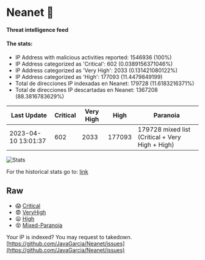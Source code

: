 # Neanet :hocho:
#### Threat intelligence feed
#### The stats:

- IP Address with malicious activities reported: 1546936 (100%)
- IP Address categorized as 'Critical':  602 (0.0389156371046%)
- IP Address categorized as 'Very High':  2033 (0.131421080122%)
- IP Address categorized as 'High':  177093 (11.4479849199)
- Total de direcciones IP indexadas en Neanet:  179728 (11.6183216371%)
- Total de direcciones IP descartadas en Neanet:  1367208 (88.3816783629%)

| Last Update | Critical | Very High | High | Paranoia |
| --- | --- | --- | --- | --- |
| 2023-04-10 13:01:37 | 602 | 2033 | 177093 | 179728 mixed list (Critical + Very High + High)|

![Stats](https://docs.google.com/spreadsheets/d/e/2PACX-1vSnaNMIXVabIpDJjufMlzH7poXnshF3mgd8Is1g9ytUEzVsP5my4Trn8f-xkoLLQ38xpL3HtmUexLo6/pubchart?oid=501124687&format=image)

For the historical stats go to: [link](/stats.csv)
## Raw
- :scream: [Critical](https://raw.githubusercontent.com/JavaGarcia/Neanet/master/blacklists/neanet_critical.txt)
- :fearful: [VeryHigh](https://raw.githubusercontent.com/JavaGarcia/Neanet/master/blacklists/neanet_veryHigh.txtt)
- :frowning: [High](https://raw.githubusercontent.com/JavaGarcia/Neanet/master/blacklists/neanet_high.txt)
- :dizzy_face: [Mixed-Paranoia](https://raw.githubusercontent.com/JavaGarcia/Neanet/master/blacklists/neanet_all.txt)


Your IP is indexed? You may request to takedown. [https://github.com/JavaGarcia/Neanet/issues](https://github.com/JavaGarcia/Neanet/issues)



























































































































































































































































































































































































































































































































































































































































































































































































































































































































































































































































































































































































































































































































































































































































































































































































































































































































































































































































































































































































































































































































































































































































































































































































































































































































































































































































































































































































































































































































































































































































































































































































































































































































































































































































































































































































































































































































































































































































































































































































































































































































































































































































































































































































































































































































































































































































































































































































































































































































































































































































































































































































































































































































































































































































































































































































































































































































































































































































































































































































































































































































































































































































































































































































































































































































































































































































































































































































































































































































































































































































































































































































































































































































































































































































































































































































































































































































































































































































































































































































































































































































































































































































































































































































































































































































































































































































































































































































































































































































































































































































































































































































































































































































































































































































































































































































































































































































































































































































































































































































































































































































































































































































































































































































































































































































































































































































































































